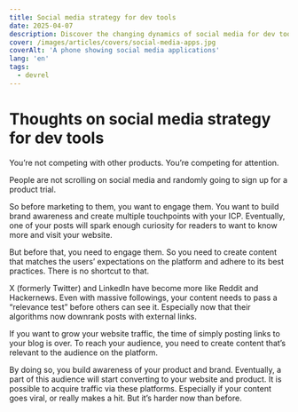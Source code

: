 ```yaml
---
title: Social media strategy for dev tools
date: 2025-04-07
description: Discover the changing dynamics of social media for dev tools. Explore the importance of engaging content and brand awareness in a competitive attention landscape.
cover: /images/articles/covers/social-media-apps.jpg
coverAlt: 'A phone showing social media applications'
lang: 'en'
tags:
  - devrel
---
```


# Thoughts on social media strategy for dev tools

You’re not competing with other products. You’re competing for attention.

People are not scrolling on social media and randomly going to sign up for a product trial.

So before marketing to them, you want to engage them. You want to build brand awareness and create multiple touchpoints with your ICP. Eventually, one of your posts will spark enough curiosity for readers to want to know more and visit your website.

But before that, you need to engage them. So you need to create content that matches the users’ expectations on the platform and adhere to its best practices. There is no shortcut to that.

X (formerly Twitter) and LinkedIn have become more like Reddit and Hackernews. Even with massive followings, your content needs to pass a “relevance test” before others can see it. Especially now that their algorithms now downrank posts with external links.

If you want to grow your website traffic, the time of simply posting links to your blog is over. To reach your audience, you need to create content that’s relevant to the audience on the platform.

By doing so, you build awareness of your product and brand. Eventually, a part of this audience will start converting to your website and product. It is possible to acquire traffic via these platforms. Especially if your content goes viral, or really makes a hit. But it’s harder now than before.
